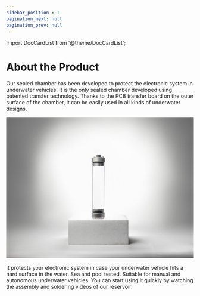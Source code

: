 ```yaml
---
sidebar_position : 1
pagination_next: null
pagination_prev: null
---
```


import DocCardList from '@theme/DocCardList';

# About the Product

Our sealed chamber has been developed to protect the electronic system in underwater vehicles. It is the only sealed chamber developed using patented transfer technology. Thanks to the PCB transfer board on the outer surface of the chamber, it can be easily used in all kinds of underwater designs.

![h50 chamber](./image/h50-1-scaled.jpg)

 It protects your electronic system in case your underwater vehicle hits a hard surface in the water. Sea and pool tested. Suitable for manual and autonomous underwater vehicles. You can start using it quickly by watching the assembly and soldering videos of our reservoir.
 
<DocCardList />
